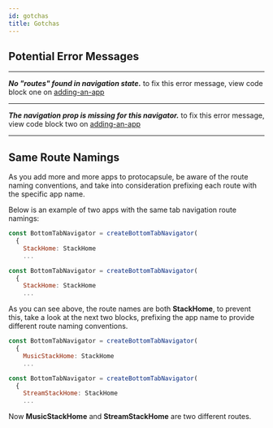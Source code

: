 ```yaml
---
id: gotchas
title: Gotchas
---
```


## Potential Error Messages

---

**_No "routes" found in navigation state._** to fix this error message, view code block one on [adding-an-app](/docs/adding-an-app#step-2-linking-navigation)

---

**_The navigation prop is missing for this navigator._** to fix this error message, view code block two on [adding-an-app](/docs/adding-an-app#step-2-linking-navigation)

---

## Same Route Namings

As you add more and more apps to protocapsule, be aware of the route naming conventions, and take into consideration prefixing each route with the specific app name.

Below is an example of two apps with the same tab navigation route namings:

```jsx title="/src/apps/music/App.js" {3}
const BottomTabNavigator = createBottomTabNavigator(
  {
    StackHome: StackHome
    ...
```

```jsx title="/src/apps/stream/App.js" {3}
const BottomTabNavigator = createBottomTabNavigator(
  {
    StackHome: StackHome
    ...
```

As you can see above, the route names are both **StackHome**, to prevent this, take a look at the next two blocks, prefixing the app name to provide different route naming conventions.

```jsx title="/src/apps/music/App.js" {3}
const BottomTabNavigator = createBottomTabNavigator(
  {
    MusicStackHome: StackHome
    ...
```

```jsx title="/src/apps/stream/App.js" {3}
const BottomTabNavigator = createBottomTabNavigator(
  {
    StreamStackHome: StackHome
    ...
```

Now **MusicStackHome** and **StreamStackHome** are two different routes.
